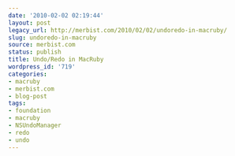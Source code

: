 ```yaml
---
date: '2010-02-02 02:19:44'
layout: post
legacy_url: http://merbist.com/2010/02/02/undoredo-in-macruby/
slug: undoredo-in-macruby
source: merbist.com
status: publish
title: Undo/Redo in MacRuby
wordpress_id: '719'
categories:
- macruby
- merbist.com
- blog-post
tags:
- foundation
- macruby
- NSUndoManager
- redo
- undo
---
```



